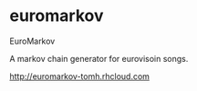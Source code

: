 # euromarkov
EuroMarkov

A markov chain generator for eurovisoin songs.

http://euromarkov-tomh.rhcloud.com
